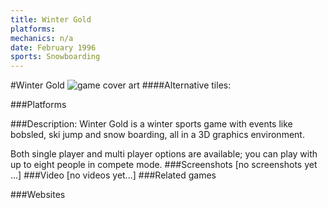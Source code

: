 ```yaml
---
title: Winter Gold
platforms: 
mechanics: n/a
date: February 1996
sports: Snowboarding
---
```

#Winter Gold
![game cover art](//images.igdb.com/igdb/image/upload/t_cover_big/czuqnmkgvvamf20biueu.jpg "Logo Title Text 1")
####Alternative tiles:

###Platforms


###Description:
Winter Gold is a winter sports game with events like bobsled, ski jump and snow boarding, all in a 3D graphics environment. 
 
Both single player and multi player options are available; you can play with up to eight people in compete mode.
###Screenshots
[no screenshots yet ...]
###Video
[no videos yet...]
###Related games

###Websites

